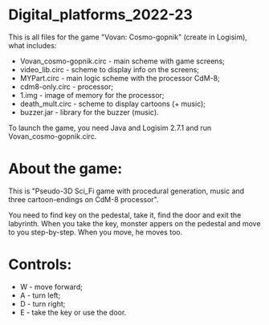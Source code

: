 # Digital_platforms_2022-23
This is all files for the game "Vovan: Cosmo-gopnik" (create in Logisim), what includes:
- Vovan_cosmo-gopnik.circ - main scheme with game screens;
- video_lib.circ - scheme to display info on the screens;
- MYPart.circ - main logic scheme with the processor CdM-8;
- cdm8-only.circ - processor;
- 1.img - image of memory for the processor;
- death_mult.circ - scheme to display cartoons (+ music);
- buzzer.jar - library for the buzzer (music).

To launch the game, you need Java and Logisim 2.7.1 and run Vovan_cosmo-gopnik.circ.

# About the game:
This is "Pseudo-3D Sci_Fi game with procedural generation, music and three cartoon-endings on CdM-8 processor".

You need to find key on the pedestal, take it, find the door and exit the labyrinth. When you take the key, monster appers on the pedestal and move to you step-by-step. When you move, he moves too.

# Controls:
- W - move forward;
- A - turn left;
- D - turn right;
- E - take the key or use the door.

